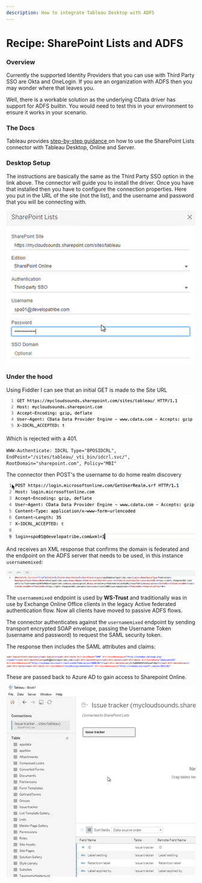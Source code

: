 ```yaml
---
description: How to integrate Tableau Desktop with ADFS
---
```


# Recipe: SharePoint Lists and ADFS

### Overview

Currently the supported Identity Providers that you can use with Third Party SSO are Okta and OneLogin. If you are an organization with ADFS then you may wonder where that leaves you. 

Well, there is a workable solution as the underlying CData driver has support for ADFS builtin. You would need to test this in your environment to ensure it works in your scenario.

### The Docs

Tableau provides [step-by-step guidance ](https://help.tableau.com/current/pro/desktop/en-us/examples_sharepoint_lists.htm)on how to use the SharePoint Lists connector with Tableau Desktop, Online and Server.

### Desktop Setup

The instructions are basically the same as the Third Party SSO option in the link above. The connector will guide you to install the driver. Once you have that installed then you have to configure the connection properties. Here you put in the URL of the site \(not the list\), and the username and password that you will be connecting with.

![Connector properties](../.gitbook/assets/image%20%2864%29.png)

### Under the hood

Using Fiddler I can see that an initial GET is made to the Site URL 

![](../.gitbook/assets/image%20%2863%29.png)

Which is rejected with a 401.

`WWW-Authenticate: IDCRL Type="BPOSIDCRL", EndPoint="/sites/tableau/_vti_bin/idcrl.svc/", RootDomain="sharepoint.com", Policy="MBI"`

The connector then POST's the username to do home realm discovery

![](../.gitbook/assets/image%20%2858%29.png)

And receives an XML response that confirms the domain is federated and the endpoint on the ADFS server that needs to be used, in this instance `usernamemixed`:

![](../.gitbook/assets/image%20%2866%29.png)

The `usernamemixed` endpoint is used by **WS-Trust** and traditionally was in use by Exchange Online Office clients in the legacy Active federated authentication flow. Now all clients have moved to passive ADFS flows.

The connector authenticates against the `usernamemixed` endpoint by sending transport encrypted SOAP envelope, passing the Username Token \(username and password\) to request the SAML security token.

The response then includes the SAML attributes and claims:

![](../.gitbook/assets/image%20%2870%29.png)

 These are passed back to Azure AD to gain access to Sharepoint Online.

![BOOM!](../.gitbook/assets/image%20%2873%29.png)

